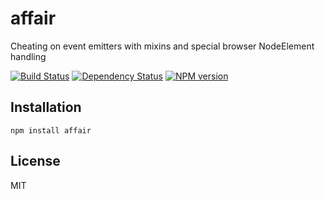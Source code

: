 # affair

Cheating on event emitters with mixins and special browser NodeElement handling

[![Build Status](https://img.shields.io/travis/ForbesLindesay/affair/master.svg)](https://travis-ci.org/ForbesLindesay/affair)
[![Dependency Status](https://img.shields.io/david/ForbesLindesay/affair.svg)](https://david-dm.org/ForbesLindesay/affair)
[![NPM version](https://img.shields.io/npm/v/affair.svg)](https://www.npmjs.com/package/affair)

## Installation

    npm install affair

## License

  MIT